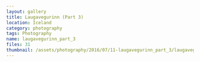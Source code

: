 ```yaml
---
layout: gallery
title: Laugavegurinn (Part 3)
location: Iceland
category: photography
tags: Photography
name: laugavegurinn_part_3
files: 31
thumbnail: /assets/photography/2016/07/11-laugavegurinn_part_3/laugavegurinn_part_3-27.jpg
---
```

